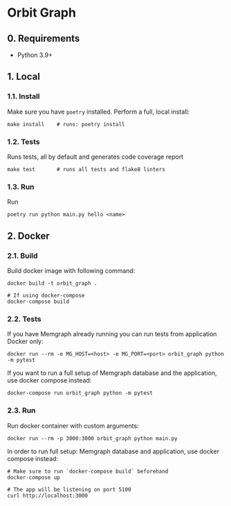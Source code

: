 Orbit Graph
===

## 0. Requirements

* Python 3.9+

## 1. Local

### 1.1. Install

Make sure you have `poetry` installed. Perform a full, local install:

```shell
make install    # runs: poetry install
```

### 1.2. Tests

Runs tests, all by default and generates code coverage report

```shell
make test       # runs all tests and flake8 linters
```

### 1.3. Run

Run

```shell
poetry run python main.py hello <name>
```

## 2. Docker

### 2.1. Build

Build docker image with following command:

```shell
docker build -t orbit_graph .

# If using docker-compose
docker-compose build
```

### 2.2. Tests

If you have Memgraph already running you can run tests from application Docker only:

```shell
docker run --rm -e MG_HOST=<host> -e MG_PORT=<port> orbit_graph python -m pytest
```

If you want to run a full setup of Memgraph database and the application, use docker compose instead:

```shell
docker-compose run orbit_graph python -m pytest
```

### 2.3. Run

Run docker container with custom arguments:

```shell
docker run --rm -p 3000:3000 orbit_graph python main.py
```

In order to run full setup: Memgraph database and application, use docker compose instead:

```shell
# Make sure to run `docker-compose build` beforehand
docker-compose up

# The app will be listening on port 5100
curl http://localhost:3000
```
